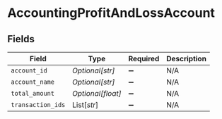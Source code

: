 # AccountingProfitAndLossAccount


## Fields

| Field              | Type               | Required           | Description        |
| ------------------ | ------------------ | ------------------ | ------------------ |
| `account_id`       | *Optional[str]*    | :heavy_minus_sign: | N/A                |
| `account_name`     | *Optional[str]*    | :heavy_minus_sign: | N/A                |
| `total_amount`     | *Optional[float]*  | :heavy_minus_sign: | N/A                |
| `transaction_ids`  | List[*str*]        | :heavy_minus_sign: | N/A                |